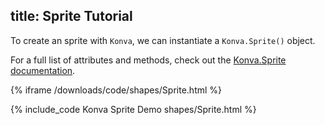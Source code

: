 title: Sprite Tutorial
---

To create an sprite with `Konva`, we can instantiate a `Konva.Sprite()` object.

For a full list of attributes and methods, check out the [Konva.Sprite documentation](http://konva.github.io/api/Konva.Sprite.html).

{% iframe /downloads/code/shapes/Sprite.html %}

{% include_code Konva Sprite Demo shapes/Sprite.html %}
